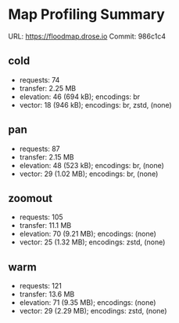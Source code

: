 # Map Profiling Summary
URL: https://floodmap.drose.io
Commit: 986c1c4

## cold
- requests: 74
- transfer: 2.25 MB
- elevation: 46 (694 kB); encodings: br
- vector: 18 (946 kB); encodings: br, zstd, (none)

## pan
- requests: 87
- transfer: 2.15 MB
- elevation: 48 (523 kB); encodings: br, (none)
- vector: 29 (1.02 MB); encodings: br, (none)

## zoomout
- requests: 105
- transfer: 11.1 MB
- elevation: 70 (9.21 MB); encodings: (none)
- vector: 25 (1.32 MB); encodings: zstd, (none)

## warm
- requests: 121
- transfer: 13.6 MB
- elevation: 71 (9.35 MB); encodings: (none)
- vector: 29 (2.29 MB); encodings: zstd, (none)
